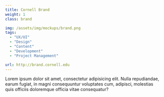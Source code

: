 ```yaml
---
title: Cornell Brand
weight: 1
class: brand

img: /assets/img/mockups/brand.png
tags:
  - "UX/UI"
  - "Design"
  - "Content"
  - "Development"
  - "Project Management"

url: http://brand.cornell.edu
---
```


Lorem ipsum dolor sit amet, consectetur adipisicing elit. Nulla repudiandae, earum fugiat, in magni consequuntur voluptates cum, adipisci, molestias quis officiis doloremque officia vitae consequatur?